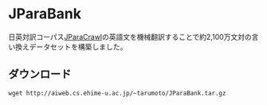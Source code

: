 # JParaBank
日英対訳コーパス[JParaCrawl](https://www.kecl.ntt.co.jp/icl/lirg/jparacrawl/)の英語文を機械翻訳することで約2,100万文対の言い換えデータセットを構築しました。

## ダウンロード
```
wget http://aiweb.cs.ehime-u.ac.jp/~tarumoto/JParaBank.tar.gz
```
